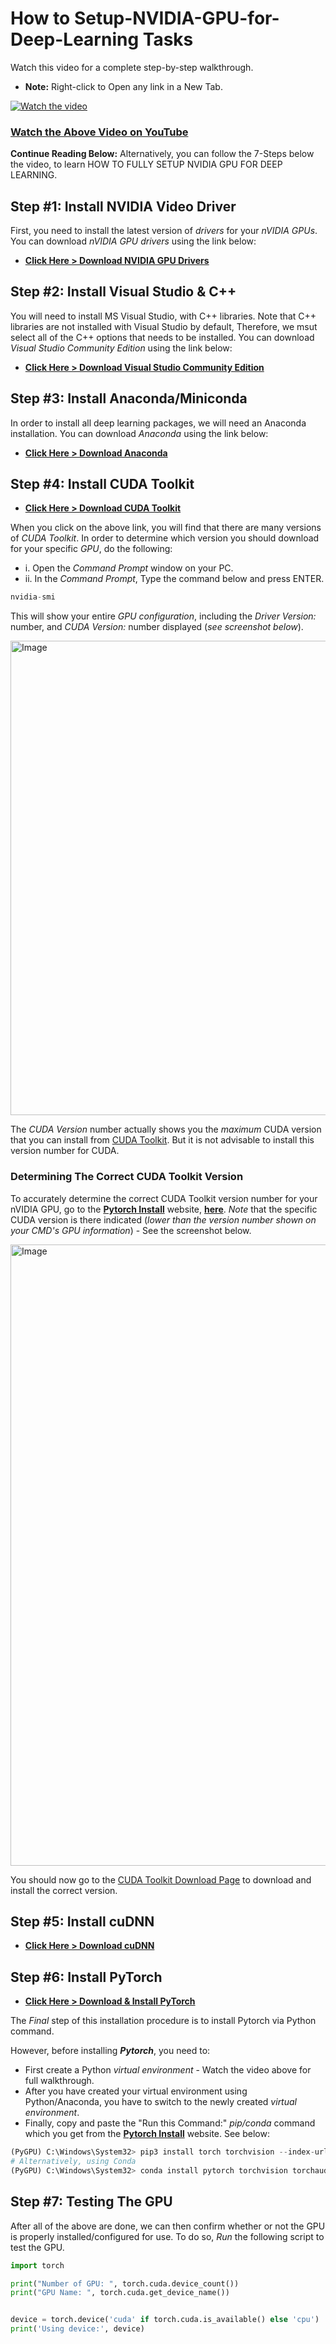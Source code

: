 # How to Setup-NVIDIA-GPU-for-Deep-Learning Tasks

Watch this video for a complete step-by-step walkthrough. 
- **Note:** Right-click to Open any link in a New Tab.

[![Watch the video](https://img.youtube.com/vi/zhoA3k6II5I/maxresdefault.jpg)](https://youtu.be/zhoA3k6II5I)
### [Watch the Above Video on YouTube](https://youtu.be/zhoA3k6II5I)

**Continue Reading Below:** Alternatively, you can follow the 7-Steps below the video, to learn HOW TO FULLY SETUP NVIDIA GPU FOR DEEP LEARNING.

## Step #1: Install NVIDIA Video Driver

First, you need to install the latest version of *drivers* for your *nVIDIA GPUs*. 
You can download *nVIDIA GPU drivers* using the link below: 
 - **[Click Here > Download NVIDIA GPU Drivers](https://www.nvidia.com/Download/index.aspx)**
 <!-- - **<a href="https://www.nvidia.com/Download/index.aspx" target="blank">Click Here - Download NVIDIA GPU Drivers</a>**-->

## Step #2: Install Visual Studio & C++

You will need to install MS Visual Studio, with C++ libraries. 
Note that C++ libraries are not installed with Visual Studio by default, Therefore, we msut select all of the C++ options that needs to be installed.
You can download *Visual Studio Community Edition* using the link below: 
 - **[Click Here > Download Visual Studio Community Edition](https://visualstudio.microsoft.com/vs/community/)**
 <!-- - **<a href="https://visualstudio.microsoft.com/vs/community/" target="_blank">Click Here - Visual Studio Community Edition</a>** -->

## Step #3: Install Anaconda/Miniconda

In order to install all deep learning packages, we will need an Anaconda installation. 
You can download *Anaconda* using the link below: 
 - **[Click Here > Download Anaconda](https://www.anaconda.com/download/success)**
 <!-- - **<a href="https://www.anaconda.com/download/success" target="blank">Click Here - Download Anaconda</a>**-->

## Step #4: Install CUDA Toolkit

 - **[Click Here > Download CUDA Toolkit](https://developer.nvidia.com/cuda-toolkit-archive)**
 <!-- - **<a href="https://developer.nvidia.com/cuda-toolkit-archive" target="blank">Click Here - Download CUDA Toolkit</a>**-->
 When you click on the above link, you will find that there are many versions of *CUDA Toolkit*. In order to determine which version you should download for your specific *GPU*, do the following:
 - i. Open the *Command Prompt* window on your PC.
 - ii. In the *Command Prompt*, Type the command below and press ENTER. 
 ```python
 nvidia-smi
 ```
 This will show your entire *GPU configuration*, including the *Driver Version:* number, and *CUDA Version:* number displayed (*see screenshot below*).

 <img width="1480" height="759" alt="Image" src="https://github.com/user-attachments/assets/479ccc45-0c88-43e7-b0ca-25efaa524aa4" />
 
The *CUDA Version* number actually shows you the *maximum* CUDA version that you can install from [CUDA Toolkit](https://developer.nvidia.com/cuda-toolkit-archive). But it is not advisable to install this version number for CUDA.
### Determining The Correct CUDA Toolkit Version
To accurately determine the correct CUDA Toolkit version number for your nVIDIA GPU, go to the **[Pytorch Install](https://pytorch.org/get-started/locally/)** website, **[here](https://pytorch.org/get-started/locally/)**. *Note* that the specific CUDA version is there indicated (*lower than the version number shown on your CMD's GPU information*) - See the screenshot below. 

<img width="1654" height="994" alt="Image" src="https://github.com/user-attachments/assets/d3ceb144-7425-42ae-ae85-a3a8ea74d30d" />

You should now go to the  [CUDA Toolkit Download Page](https://developer.nvidia.com/cuda-toolkit-archive) to download and install the correct version.

## Step #5: Install cuDNN

 - **[Click Here > Download cuDNN](https://developer.nvidia.com/rdp/cudnn-archive)**
 <!-- - **<a href="https://developer.nvidia.com/rdp/cudnn-archive" target="blank">Click Here - Download cuDNN</a>**-->


## Step #6: Install PyTorch 

 - **[Click Here > Download & Install PyTorch](https://pytorch.org/get-started/locally/)**
 <!-- - **<a href="https://pytorch.org/get-started/locally/" target="blank">Click Here - Download & Install PyTorch</a>**-->

The *Final* step of this installation procedure is to install Pytorch via Python command.

However, before installing ***Pytorch***, you need to:
- First create a Python *virtual environment* - Watch the video above for full walkthrough.
- After you have created your virtual environment using Python/Anaconda, you have to switch to the newly created *virtual environment*.
- Finally, copy and paste the "Run this Command:" *pip/conda* command which you get from the **[Pytorch Install](https://pytorch.org/get-started/locally/)** website. See below:

```python
(PyGPU) C:\Windows\System32> pip3 install torch torchvision --index-url https://download.pytorch.org/whl/cu128
# Alternatively, using Conda
(PyGPU) C:\Windows\System32> conda install pytorch torchvision torchaudio pytorch-cuda=12.8 -c pytorch -c nvidia
 ```

## Step #7: Testing The GPU
After all of the above are done, we can then confirm whether or not the GPU is properly installed/configured for use. To do so, *Run* the following script to test the GPU.

```python
import torch

print("Number of GPU: ", torch.cuda.device_count())
print("GPU Name: ", torch.cuda.get_device_name())


device = torch.device('cuda' if torch.cuda.is_available() else 'cpu')
print('Using device:', device)
```
